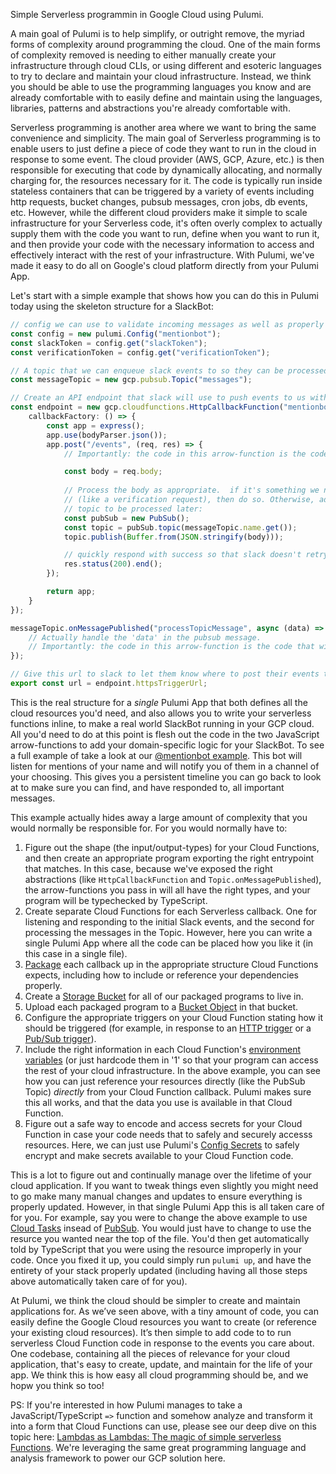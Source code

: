 Simple Serverless programmin in Google Cloud using Pulumi.

A main goal of Pulumi is to help simplify, or outright remove, the myriad forms of complexity around programming the cloud.  One of the main forms of complexity removed is needing to either manually create your infrastructure through cloud CLIs, or using different and esoteric languages to try to declare and maintain your cloud infrastructure.  Instead, we think you should be able to use the programming languages you know and are already comfortable with to easily define and maintain using the languages, libraries, patterns and abstractions you're already comfortable with.

Serverless programming is another area where we want to bring the same convenience and simplicity.  The main goal of Serverless programming is to enable users to just define a piece of code they want to run in the cloud in response to some event.  The cloud provider (AWS, GCP, Azure, etc.) is then responsible for executing that code by dynamically allocating, and normally charging for, the resources necessary for it.  The code is typically run inside stateless containers that can be triggered by a variety of events including http requests, bucket changes, pubsub messages, cron jobs, db events, etc.  However, while the different cloud providers make it simple to scale infrastructure for your Serverless code, it's often overly complex to actually supply them with the code you want to run, define when you want to run it, and then provide your code with the necessary information to access and effectively interact with the rest of your infrastructure.  With Pulumi, we've made it easy to do all on Google's cloud platform directly from your Pulumi App.

Let's start with a simple example that shows how you can do this in Pulumi today using the skeleton structure for a SlackBot:

```ts
// config we can use to validate incoming messages as well as properly authenticate if we send messages to slack ourself.
const config = new pulumi.Config("mentionbot");
const slackToken = config.get("slackToken");
const verificationToken = config.get("verificationToken");

// A topic that we can enqueue slack events to so they can be processed in batch later on.
const messageTopic = new gcp.pubsub.Topic("messages");

// Create an API endpoint that slack will use to push events to us with.
const endpoint = new gcp.cloudfunctions.HttpCallbackFunction("mentionbot", {
    callbackFactory: () => {
        const app = express();
        app.use(bodyParser.json());
        app.post("/events", (req, res) => {
            // Importantly: the code in this arrow-function is the code that will run in your serverless GCP cloud function!

            const body = req.body;
            
            // Process the body as appropriate.  if it's something we need to respond to immediately
            // (like a verification request), then do so. Otherwise, add the message to our pubsub
            // topic to be processed later:
            const pubSub = new PubSub();
            const topic = pubSub.topic(messageTopic.name.get());
            topic.publish(Buffer.from(JSON.stringify(body)));            

            // quickly respond with success so that slack doesn't retry.
            res.status(200).end();
        });

        return app;
    }
});

messageTopic.onMessagePublished("processTopicMessage", async (data) => {
    // Actually handle the 'data' in the pubsub message.
    // Importantly: the code in this arrow-function is the code that will run in your serverless GCP cloud function!
});

// Give this url to slack to let them know where to post their events to.
export const url = endpoint.httpsTriggerUrl;
```

This is the real structure for a *single* Pulumi App that both defines all the cloud resources you'd need, and also allows you to write your serverless functions inline, to make a real world SlackBot running in your GCP cloud.  All you'd need to do at this point is flesh out the code in the two JavaScript arrow-functions to add your domain-specific logic for your SlackBot.  To see a full example of take a look at our [@mentionbot example](https://github.com/pulumi/examples/tree/master/gcp-ts-slackbot).  This bot will listen for mentions of your name and will notify you of them in a channel of your choosing.  This gives you a persistent timeline you can go back to look at to make sure you can find, and have responded to, all important messages.

This example actually hides away a large amount of complexity that you would normally be responsible for.  For you would normally have to:

1. Figure out the shape (the input/output-types) for your Cloud Functions, and then create an appropriate program exporting the right entrypoint that matches.  In this case, because we've exposed the right abstractions (like `HttpCallbackFunction` and `Topic.onMessagePublished`), the arrow-functions you pass in will all have the right types, and your program will be typechecked by TypeScript.
1. Create separate Cloud Functions for each Serverless callback.  One for listening and responding to the initial Slack events, and the second for processing the messages in the Topic.  However, here you can write a single Pulumi App where all the code can be placed how you like it (in this case in a single file).
1. [Package](https://cloud.google.com/functions/docs/writing/) each callback up in the appropriate structure Cloud Functions expects, including how to include or reference your dependencies properly.
1. Create a [Storage Bucket](https://cloud.google.com/storage/docs/creating-buckets) for all of our packaged programs to live in.
1. Upload each packaged program to a [Bucket Object](https://cloud.google.com/storage/docs/uploading-objects) in that bucket.
1. Configure the appropriate triggers on your Cloud Function stating how it should be triggered (for example, in response to an [HTTP trigger](https://cloud.google.com/functions/docs/calling/http) or a [Pub/Sub trigger](https://cloud.google.com/functions/docs/calling/pubsub)).  
1. Include the right information in each Cloud Function's [environment variables](https://cloud.google.com/functions/docs/env-var) (or just hardcode them in '1' so that your program can access the rest of your cloud infrastructure.  In the above example, you can see how you can just reference your resources directly (like the PubSub Topic) *directly* from your Cloud Function callback.  Pulumi makes sure this all works, and that the data you use is available in that Cloud Function.
1. Figure out a safe way to encode and access secrets for your Cloud Function in case your code needs that to safely and securely accesss resources.  Here, we can just use Pulumi's [Config Secrets](https://pulumi.io/reference/config.html#secrets) to safely encrypt and make secrets available to your Cloud Function code.

This is a lot to figure out and continually manage over the lifetime of your cloud application.  If you want to tweak things even slightly you might need to go make many manual changes and updates to ensure everything is properly updated.  However, in that single Pulumi App this is all taken care of for you.  For example, say you were to change the above example to use [Cloud Tasks](https://cloud.google.com/tasks/) insead of [PubSub](https://cloud.google.com/pubsub/).  You would just have to change to use the resurce you wanted near the top of the file.  You'd then get automatically told by TypeScript that you were using the resource improperly in your code.  Once you fixed it up, you could simply run `pulumi up`, and have the entirety of your stack properly updated (including having all those steps above automatically taken care of for you).

At Pulumi, we think the cloud should be simpler to create and maintain applications for.  As we’ve seen above, with a tiny amount of code, you can easily define the Google Cloud resources you want to create (or reference your existing cloud resources). It’s then simple to add code to to run serverless Cloud Function code in response to the events you care about. One codebase, containing all the pieces of relevance for your cloud application, that's easy to create, update, and maintain for the life of your app.  We think this is how easy all cloud programming should be, and we hopw you think so too!

PS: If you're interested in how Pulumi manages to take a JavaScript/TypeScript `=>` function and somehow analyze and transform it into a form that Cloud Functions can use, please see our deep dive on this topic here: [Lambdas as Lambdas: The magic of simple serverless Functions](https://blog.pulumi.com/lambdas-as-lambdas-the-magic-of-simple-serverless-functions).  We're leveraging the same great programming language and analysis framework to power our GCP solution here.
